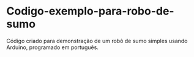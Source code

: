# Codigo-exemplo-para-robo-de-sumo
Código criado para demonstração de um robô de sumo simples usando Arduino, programado em português.
